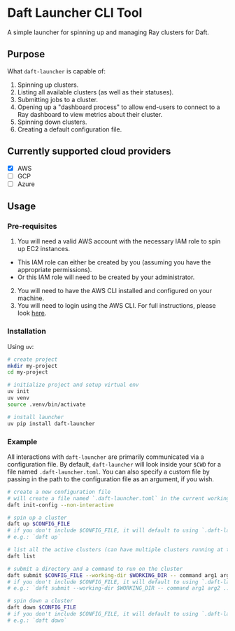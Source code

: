 # Daft Launcher CLI Tool

A simple launcher for spinning up and managing Ray clusters for Daft.

## Purpose

What `daft-launcher` is capable of:
1. Spinning up clusters.
2. Listing all available clusters (as well as their statuses).
3. Submitting jobs to a cluster.
4. Opening up a "dashboard process" to allow end-users to connect to a Ray dashboard to view metrics about their cluster.
5. Spinning down clusters.
6. Creating a default configuration file.

## Currently supported cloud providers

- [x] AWS
- [ ] GCP
- [ ] Azure

## Usage

### Pre-requisites

1. You will need a valid AWS account with the necessary IAM role to spin up EC2 instances.
  - This IAM role can either be created by you (assuming you have the appropriate permissions).
  - Or this IAM role will need to be created by your administrator.
2. You will need to have the AWS CLI installed and configured on your machine.
3. You will need to login using the AWS CLI. For full instructions, please look [here](https://google.com).

### Installation

Using `uv`:

```bash
# create project
mkdir my-project
cd my-project

# initialize project and setup virtual env
uv init
uv venv
source .venv/bin/activate

# install launcher
uv pip install daft-launcher
```

### Example

All interactions with `daft-launcher` are primarily communicated via a configuration file.
By default, `daft-launcher` will look inside your `$CWD` for a file named `.daft-launcher.toml`.
You can also specify a custom file by passing in the path to the configuration file as an argument, if you wish.

```bash
# create a new configuration file
# will create a file named `.daft-launcher.toml` in the current working directory
daft init-config --non-interactive

# spin up a cluster
daft up $CONFIG_FILE
# if you don't include $CONFIG_FILE, it will default to using `.daft-launcher.toml`
# e.g.: `daft up`

# list all the active clusters (can have multiple clusters running at the same time)
daft list

# submit a directory and a command to run on the cluster
daft submit $CONFIG_FILE --working-dir $WORKING_DIR -- command arg1 arg2 ...
# if you don't include $CONFIG_FILE, it will default to using `.daft-launcher.toml`
# e.g.: `daft submit --working-dir $WORKING_DIR -- command arg1 arg2 ...`

# spin down a cluster
daft down $CONFIG_FILE
# if you don't include $CONFIG_FILE, it will default to using `.daft-launcher.toml`
# e.g.: `daft down`
```
